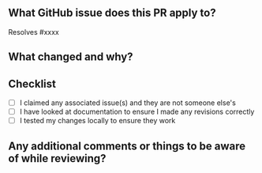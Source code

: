 <!--
Hello! Thank you for contributing to InteractivePCB!

This template can help you fill out a pull request with all the information 
needed to review it. The text between these exclamation tags are comments 
and won't show up on the pull request. The text after ## are headers. Please
leave the headers unless otherwise noted and follow the instructions to 
fill out each section with as much information as you can to assist the 
reviewer!
-->

## What GitHub issue does this PR apply to?

 <!--
   If you're working on an existing issue, replace "xxxx" below with the issue 
   number. You can change it to say only "Closes #", "Fixes #", or "Resolves #".
   Don't add the word "issue" to it otherwise it won't link correctly.
   -->

Resolves #xxxx

## What changed and why?

   <!-- Please replace this line with a description of your changes. -->

## Checklist

   <!-- 
   Each - [ ] below is a checkbox that will show up on the PR.
   Either add an X inside the [X], or submit the PR and click the checkboxes.
   -->

- [ ] I claimed any associated issue(s) and they are not someone else's
- [ ] I have looked at documentation to ensure I made any revisions correctly
- [ ] I tested my changes locally to ensure they work

## Any additional comments or things to be aware of while reviewing?

   <!-- Please replace this line with any extra information that's helpful -->
